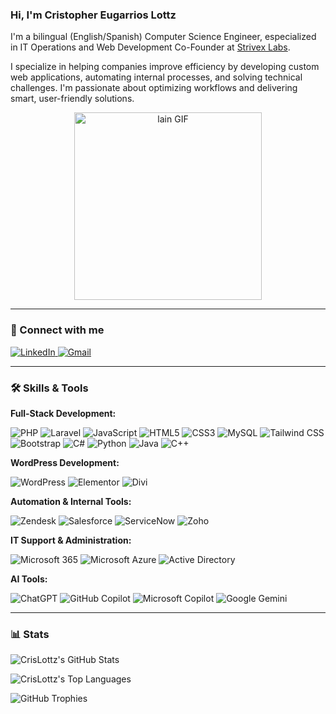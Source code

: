 ### Hi, I'm Cristopher Eugarrios Lottz

I'm a bilingual (English/Spanish) Computer Science Engineer, especialized in IT Operations and Web Development
Co-Founder at [Strivex Labs](https://strivexlabs.com).

I specialize in helping companies improve efficiency by developing custom web applications, automating internal processes, and solving technical challenges. I'm passionate about optimizing workflows and delivering smart, user-friendly solutions.

<p align="center">
  <img src="https://giffiles.alphacoders.com/171/171294.gif" alt="lain GIF" width="300"/>
</p>

---

### 🔗 Connect with me

<p>
  <a href="https://www.linkedin.com/in/cristopher-eugarrios-lottz-2a24b1276/" target="_blank">
    <img src="https://img.shields.io/badge/LinkedIn-0A66C2?style=for-the-badge&logo=linkedin&logoColor=white" alt="LinkedIn" />
  </a>
  <a href="mailto:christophereugarrios@gmail.com" target="_blank">
  <img src="https://img.shields.io/badge/Gmail-D14836?style=for-the-badge&logo=gmail&logoColor=white" alt="Gmail" />
</a>
</p>

---

### 🛠️ Skills & Tools

**Full-Stack Development:**
<p>
  <img src="https://img.shields.io/badge/PHP-777BB4?style=for-the-badge&logo=php&logoColor=white" alt="PHP" />
  <img src="https://img.shields.io/badge/Laravel-FF2D20?style=for-the-badge&logo=laravel&logoColor=white" alt="Laravel" />
  <img src="https://img.shields.io/badge/JavaScript-F7DF1E?style=for-the-badge&logo=javascript&logoColor=black" alt="JavaScript" />
  <img src="https://img.shields.io/badge/HTML5-E34F26?style=for-the-badge&logo=html5&logoColor=white" alt="HTML5" />
  <img src="https://img.shields.io/badge/CSS3-1572B6?style=for-the-badge&logo=css3&logoColor=white" alt="CSS3" />
  <img src="https://img.shields.io/badge/MySQL-4479A1?style=for-the-badge&logo=mysql&logoColor=white" alt="MySQL" />
  <img src="https://img.shields.io/badge/Tailwind_CSS-06B6D4?style=for-the-badge&logo=tailwindcss&logoColor=white" alt="Tailwind CSS" />
  <img src="https://img.shields.io/badge/Bootstrap-7952B3?style=for-the-badge&logo=bootstrap&logoColor=white" alt="Bootstrap" />
  <img src="https://img.shields.io/badge/C%23-512BD4?style=for-the-badge&logo=csharp&logoColor=white" alt="C#" />
  <img src="https://img.shields.io/badge/Python-3776AB?style=for-the-badge&logo=python&logoColor=white" alt="Python" />
  <img src="https://img.shields.io/badge/Java-007396?style=for-the-badge&logo=java&logoColor=white" alt="Java" />
  <img src="https://img.shields.io/badge/C%2B%2B-00599C?style=for-the-badge&logo=cplusplus&logoColor=white" alt="C++" />
</p>

**WordPress Development:**
<p>
  <img src="https://img.shields.io/badge/WordPress-21759B?style=for-the-badge&logo=wordpress&logoColor=white" alt="WordPress" />
  <img src="https://img.shields.io/badge/Elementor-92003B?style=for-the-badge&logo=elementor&logoColor=white" alt="Elementor" />
  <img src="https://img.shields.io/badge/Divi-8F43EE?style=for-the-badge&logoColor=white" alt="Divi" />
</p>

**Automation & Internal Tools:**
<p>
  <img src="https://img.shields.io/badge/Zendesk-03363D?style=for-the-badge&logo=zendesk&logoColor=white" alt="Zendesk" />
  <img src="https://img.shields.io/badge/Salesforce-00A1E0?style=for-the-badge&logo=salesforce&logoColor=white" alt="Salesforce" />
  <img src="https://img.shields.io/badge/ServiceNow-81B532?style=for-the-badge&logo=servicenow&logoColor=white" alt="ServiceNow" />
  <img src="https://img.shields.io/badge/Zoho-E62E2D?style=for-the-badge&logo=zoho&logoColor=white" alt="Zoho" />
</p>

**IT Support & Administration:**
<p>
  <img src="https://img.shields.io/badge/Microsoft_365-0078D4?style=for-the-badge&logo=microsoft365&logoColor=white" alt="Microsoft 365" />
  <img src="https://img.shields.io/badge/Microsoft_Azure-0078D4?style=for-the-badge&logo=microsoftazure&logoColor=white" alt="Microsoft Azure" />
  <img src="https://img.shields.io/badge/Active_Directory-0078D4?style=for-the-badge&logo=activedirectory&logoColor=white" alt="Active Directory" />
</p>

**AI Tools:**
<p>
  <img src="https://img.shields.io/badge/ChatGPT-75A99F?style=for-the-badge&logo=openai&logoColor=white" alt="ChatGPT" />
  <img src="https://img.shields.io/badge/GitHub_Copilot-171515?style=for-the-badge&logo=githubcopilot&logoColor=white" alt="GitHub Copilot" />
  <img src="https://img.shields.io/badge/Microsoft_Copilot-00A3A3?style=for-the-badge&logo=microsoftcopilot&logoColor=white" alt="Microsoft Copilot" />
  <img src="https://img.shields.io/badge/Google_Gemini-4285F4?style=for-the-badge&logo=googlegemini&logoColor=white" alt="Google Gemini" />
</p>

---

### 📊 Stats

<p>
  <img src="https://github-readme-stats.vercel.app/api?username=CrisLottz&show_icons=true&theme=tokyonight&hide_border=true&count_private=true" alt="CrisLottz's GitHub Stats" />
</p>
<p>
  <img src="https://github-readme-stats.vercel.app/api/top-langs/?username=CrisLottz&layout=compact&theme=tokyonight&hide_border=true" alt="CrisLottz's Top Languages" />
</p>
<p>
  <img src="https://github-profile-trophy.vercel.app/?username=CrisLottz&theme=dracula&no-frame=true&no-bg=true" alt="GitHub Trophies" />
</p>
